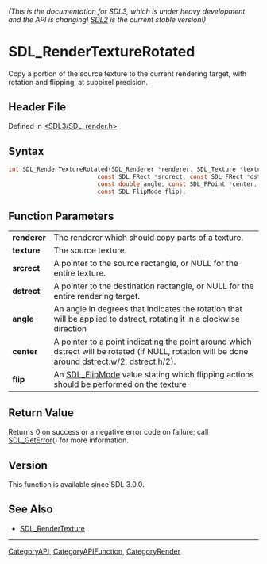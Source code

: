 ###### (This is the documentation for SDL3, which is under heavy development and the API is changing! [SDL2](https://wiki.libsdl.org/SDL2/) is the current stable version!)
# SDL_RenderTextureRotated

Copy a portion of the source texture to the current rendering target, with rotation and flipping, at subpixel precision.

## Header File

Defined in [<SDL3/SDL_render.h>](https://github.com/libsdl-org/SDL/blob/main/include/SDL3/SDL_render.h)

## Syntax

```c
int SDL_RenderTextureRotated(SDL_Renderer *renderer, SDL_Texture *texture,
                         const SDL_FRect *srcrect, const SDL_FRect *dstrect,
                         const double angle, const SDL_FPoint *center,
                         const SDL_FlipMode flip);
```

## Function Parameters

|                  |                                                                                                                                                  |
| ---------------- | ------------------------------------------------------------------------------------------------------------------------------------------------ |
| **renderer**     | The renderer which should copy parts of a texture.                                                                                               |
| **texture**      | The source texture.                                                                                                                              |
| **srcrect**      | A pointer to the source rectangle, or NULL for the entire texture.                                                                               |
| **dstrect**      | A pointer to the destination rectangle, or NULL for the entire rendering target.                                                                 |
| **angle**        | An angle in degrees that indicates the rotation that will be applied to dstrect, rotating it in a clockwise direction                            |
| **center**       | A pointer to a point indicating the point around which dstrect will be rotated (if NULL, rotation will be done around dstrect.w/2, dstrect.h/2). |
| **flip**         | An [SDL_FlipMode](SDL_FlipMode) value stating which flipping actions should be performed on the texture                                          |

## Return Value

Returns 0 on success or a negative error code on failure; call
[SDL_GetError](SDL_GetError)() for more information.

## Version

This function is available since SDL 3.0.0.

## See Also

- [SDL_RenderTexture](SDL_RenderTexture)

----
[CategoryAPI](CategoryAPI), [CategoryAPIFunction](CategoryAPIFunction), [CategoryRender](CategoryRender)

